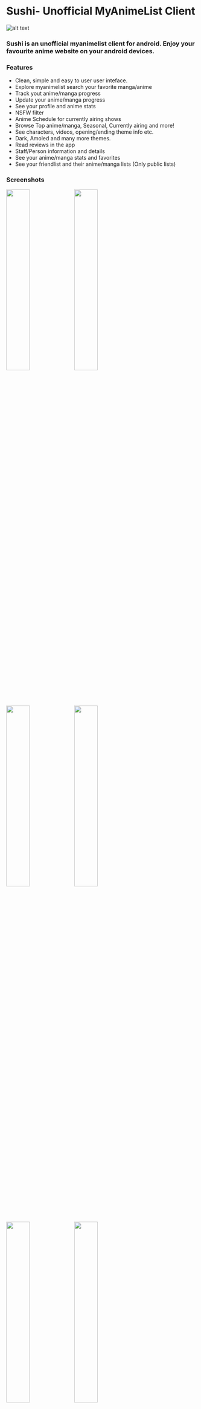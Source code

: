 # Sushi- Unofficial MyAnimeList Client

![alt text](https://imgur.com/Uced52I.jpg)

### Sushi is an unofficial myanimelist client for android. Enjoy your favourite anime website on your android devices.

### Features
- Clean, simple and easy to user user inteface.
- Explore myanimelist search your favorite manga/anime
- Track yout anime/manga progress
- Update your anime/manga progress
- See your profile and anime stats
- NSFW filter
- Anime Schedule for currently airing shows
- Browse Top anime/manga, Seasonal, Currently airing and more!
- See characters, videos, opening/ending theme info etc.
- Dark, Amoled and many more themes.
- Read reviews in the app
- Staff/Person information and details
- See your anime/manga stats and favorites
- See your friendlist and their anime/manga lists (Only public lists)

### **Screenshots**
<img src="https://imgur.com/ycFCCW2.jpg" width=35%> <img src="https://imgur.com/lIIXfWn.jpg" width=35%> <img src="https://imgur.com/f6nZMnV.jpg" width=35%>
<img src="https://imgur.com/a9v3woO.jpg" width=35%> <img src="https://imgur.com/lT70Ok1.jpg" width=35%> <img src="https://imgur.com/KFjWFdT.jpg" width=35%>
<img src="https://imgur.com/opZyzRo.jpg" width=35%>

## **Download Links**

[<img src="https://imgur.com/5MGGeSx.png" width=20%>](https://play.google.com/store/apps/details?id=com.destructo.sushi_mal)

If you encounter any issues and bugs please contact us by email or discord before leaving any review and We'll do our best to help you solve any problems as quickly as possible.

This app uses official MAL API which is in early stages and lacks features such as writing reviews, adding friend, commenting etc. When these features will get added to the API we will add them to the app as well.

## **Sushi Discord**
#### Join the discord channel for reporting bugs, feature requests/suggestions, latest updates/news etc.
[<img src="https://imgur.com/P4mM54a.png" width=20%>](https://discord.gg/EkrQu98nKM)

## Help translate the app

https://bit.ly/translate-sushi
 
## **Credits**

- Myanimelist for their api
- Jikan for their api
- @axiel7 for helping me with the app


### **F.A.Q**

**I encountered an error/issue/bug in app what should I do?**\
Post it on the discord server, I or someone else will help you about your issue you can also stay updated, to know if that issue was solved already or not.

**How to contact me?**\
You can mention me on the discord server I will try to answer your queries as best as I can.





